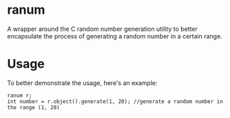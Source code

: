 # ranum
A wrapper around the C random number generation utility to better encapsulate the process of generating a random number in a certain range.

# Usage
To better demonstrate the usage, here's an example:
```
ranum r;
int number = r.object().generate(1, 20); //generate a random number in the range (1, 20)
```
